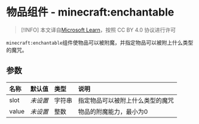 # 物品组件 - minecraft:enchantable
> [!INFO]
> 本文译自[Microsoft Learn](https://learn.microsoft.com/en-us/minecraft/creator/)，按照 CC BY 4.0 协议进行许可


`minecraft:enchantable`组件使物品可以被附魔，并指定物品可以被附上什么类型的魔咒。

## 参数

| 名称 | 默认值 | 类型 | 说明  |
|:----------|:----------|:----------|:----------|
| slot | *未设置* | 字符串 | 指定物品可以被附上什么类型的魔咒 |
| value | *未设置* | 整数 | 物品的附魔能力，最小为0 |
